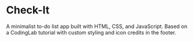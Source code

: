 # Check-It
A minimalist to-do list app built with HTML, CSS, and JavaScript. Based on a CodingLab tutorial with custom styling and icon credits in the footer.
